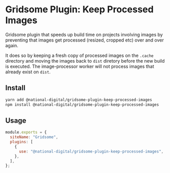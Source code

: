 # Gridsome Plugin: Keep Processed Images

Gridsome plugin that speeds up build time on projects involving images by preventing that images get processed (resized, cropped etc) over and over again.

It does so by keeping a fresh copy of processed images on the `.cache` directory and moving the images back to `dist` diretory before the new build is executed. The image-processor worker will not process images that already exist on `dist`.

## Install

```bash
yarn add @national-digital/gridsome-plugin-keep-processed-images
npm install @national-digital/gridsome-plugin-keep-processed-images
```

## Usage

```js
module.exports = {
  siteName: "Gridsome",
  plugins: [
    {
      use: "@national-digital/gridsome-plugin-keep-processed-images",
    },
  ],
};
```
